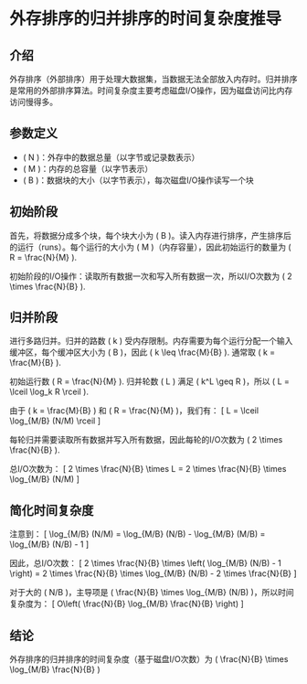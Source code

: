 # 外存排序的归并排序的时间复杂度推导

## 介绍
外存排序（外部排序）用于处理大数据集，当数据无法全部放入内存时。归并排序是常用的外部排序算法。时间复杂度主要考虑磁盘I/O操作，因为磁盘访问比内存访问慢得多。

## 参数定义
- \( N \)：外存中的数据总量（以字节或记录数表示）
- \( M \)：内存的总容量（以字节表示）
- \( B \)：数据块的大小（以字节表示），每次磁盘I/O操作读写一个块

## 初始阶段
首先，将数据分成多个块，每个块大小为 \( B \)。读入内存进行排序，产生排序后的运行（runs）。每个运行的大小为 \( M \)（内存容量），因此初始运行的数量为 \( R = \frac{N}{M} \).

初始阶段的I/O操作：读取所有数据一次和写入所有数据一次，所以I/O次数为 \( 2 \times \frac{N}{B} \).

## 归并阶段
进行多路归并。归并的路数 \( k \) 受内存限制。内存需要为每个运行分配一个输入缓冲区，每个缓冲区大小为 \( B \)，因此 \( k \leq \frac{M}{B} \). 通常取 \( k = \frac{M}{B} \).

初始运行数 \( R = \frac{N}{M} \). 归并轮数 \( L \) 满足 \( k^L \geq R \)，所以 \( L = \lceil \log_k R \rceil \).

由于 \( k = \frac{M}{B} \) 和 \( R = \frac{N}{M} \)，我们有：
\[
L = \lceil \log_{M/B} (N/M) \rceil
\]

每轮归并需要读取所有数据并写入所有数据，因此每轮的I/O次数为 \( 2 \times \frac{N}{B} \).

总I/O次数为：
\[
2 \times \frac{N}{B} \times L = 2 \times \frac{N}{B} \times \log_{M/B} (N/M)
\]

## 简化时间复杂度
注意到：
\[
\log_{M/B} (N/M) = \log_{M/B} (N/B) - \log_{M/B} (M/B) = \log_{M/B} (N/B) - 1
\]

因此，总I/O次数：
\[
2 \times \frac{N}{B} \times \left( \log_{M/B} (N/B) - 1 \right) = 2 \times \frac{N}{B} \times \log_{M/B} (N/B) - 2 \times \frac{N}{B}
\]

对于大的 \( N/B \)，主导项是 \( \frac{N}{B} \times \log_{M/B} (N/B) \)，所以时间复杂度为：
\[
O\left( \frac{N}{B} \log_{M/B} \frac{N}{B} \right)
\]

## 结论
外存排序的归并排序的时间复杂度（基于磁盘I/O次数）为 \( \frac{N}{B} \times \log_{M/B} \frac{N}{B} \)